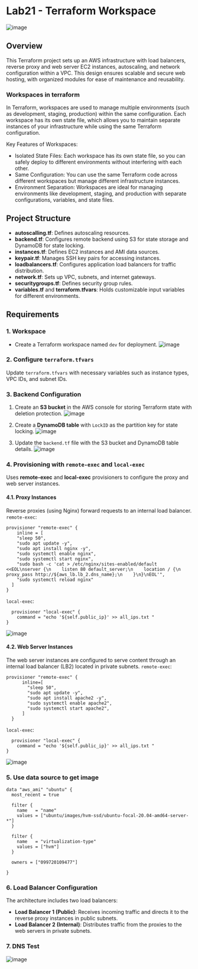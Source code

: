 # Lab21 - Terraform Workspace

![image](https://github.com/user-attachments/assets/e6f25882-e5e5-4030-be3b-3a74793e4376)

## Overview
This Terraform project sets up an AWS infrastructure with load balancers, reverse proxy and web server EC2 instances, autoscaling, and network configuration within a VPC. This design ensures scalable and secure web hosting, with organized modules for ease of maintenance and reusability.

### Workspaces in terraform
In Terraform, workspaces are used to manage multiple environments (such as development, staging, production) within the same configuration. Each workspace has its own state file, which allows you to maintain separate instances of your infrastructure while using the same Terraform configuration.

Key Features of Workspaces:
- Isolated State Files: Each workspace has its own state file, so you can safely deploy to different environments without interfering with each other.
- Same Configuration: You can use the same Terraform code across different workspaces but manage different infrastructure instances.
- Environment Separation: Workspaces are ideal for managing environments like development, staging, and production with separate configurations, variables, and state files.

## Project Structure

- **autoscalling.tf**: Defines autoscaling resources.
- **backend.tf**: Configures remote backend using S3 for state storage and DynamoDB for state locking.
- **instances.tf**: Defines EC2 instances and AMI data sources.
- **keypair.tf**: Manages SSH key pairs for accessing instances.
- **loadbalancers.tf**: Configures application load balancers for traffic distribution.
- **network.tf**: Sets up VPC, subnets, and internet gateways.
- **securitygroups.tf**: Defines security group rules.
- **variables.tf** and **terraform.tfvars**: Holds customizable input variables for different environments.

## Requirements

### 1. Workspace
- Create a Terraform workspace named `dev` for deployment.
![image](https://github.com/user-attachments/assets/c8ee708d-fe87-4d06-9072-b62ec08f93c1)

### 2. Configure `terraform.tfvars`
Update `terraform.tfvars` with necessary variables such as instance types, VPC IDs, and subnet IDs.

### 3. Backend Configuration
1. Create an **S3 bucket** in the AWS console for storing Terraform state with deletion protection.
   ![image](https://github.com/user-attachments/assets/af8da4d2-456f-4f35-a52b-e86a3a71e11d)

2. Create a **DynamoDB table** with `LockID` as the partition key for state locking.
   ![image](https://github.com/user-attachments/assets/4c8927c8-4af3-4a86-b239-a63bc4e92a7b)

3. Update the `backend.tf` file with the S3 bucket and DynamoDB table details.
   ![image](https://github.com/user-attachments/assets/3d379712-eee5-4ec5-b0bf-452aec57d458)


### 4. Provisioning with `remote-exec` and `local-exec`
Uses **remote-exec** and **local-exec** provisioners to configure the proxy and web server instances.
#### 4.1. Proxy Instances
Reverse proxies (using Nginx) forward requests to an internal load balancer.
`remote-exec`:
```
provisioner "remote-exec" {
    inline = [
    "sleep 50",
    "sudo apt update -y",
    "sudo apt install nginx -y",
    "sudo systemctl enable nginx",
    "sudo systemctl start nginx",
    "sudo bash -c 'cat > /etc/nginx/sites-enabled/default <<EOL\nserver {\n    listen 80 default_server;\n    location / {\n        proxy_pass http://${aws_lb.lb_2.dns_name};\n    }\n}\nEOL'",
    "sudo systemctl reload nginx"
  ]
}

```
`local-exec`:
```
  provisioner "local-exec" {
    command = "echo '${self.public_ip}' >> all_ips.txt "
}
```
![image](https://github.com/user-attachments/assets/175a4acf-79ac-4983-92ef-0bab92f0304b)
#### 4.2. Web Server Instances
The web server instances are configured to serve content through an internal load balancer (LB2) located in private subnets.
`remote-exec`:
```
provisioner "remote-exec" {
      inline=[
        "sleep 50",
        "sudo apt update -y",
        "sudo apt install apache2 -y",
        "sudo systemctl enable apache2",  
        "sudo systemctl start apache2",
      ]
  }

```
`local-exec`:
```
  provisioner "local-exec" {
    command = "echo '${self.public_ip}' >> all_ips.txt "
}
```
![image](https://github.com/user-attachments/assets/d5ae9a4d-183c-46bb-bb7d-933a817ae7ff)
### 5. Use data source to get image 
```
data "aws_ami" "ubuntu" {
  most_recent = true

  filter {
    name   = "name"
    values = ["ubuntu/images/hvm-ssd/ubuntu-focal-20.04-amd64-server-*"]
  }

  filter {
    name   = "virtualization-type"
    values = ["hvm"]
  }

  owners = ["099720109477"]

}
```
### 6. Load Balancer Configuration
The architecture includes two load balancers:
- **Load Balancer 1 (Public)**: Receives incoming traffic and directs it to the reverse proxy instances in public subnets.
- **Load Balancer 2 (Internal)**: Distributes traffic from the proxies to the web servers in private subnets.
### 7. DNS Test 
![image](https://github.com/user-attachments/assets/c4c82cdc-b886-4e89-b7f3-83f2463682c3)
